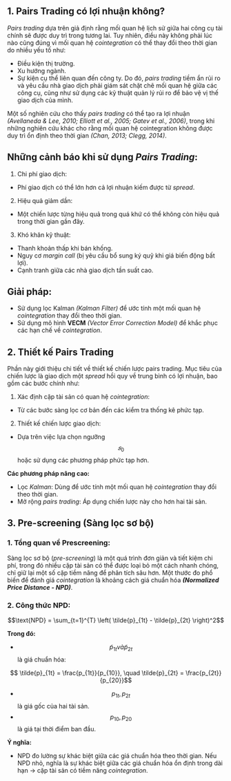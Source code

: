## 1. Pairs Trading có lợi nhuận không?
*Pairs trading* dựa trên giả định rằng mối quan hệ lịch sử giữa hai công cụ tài chính sẽ được duy trì trong tương lai. Tuy nhiên, điều này không phải lúc nào cũng đúng vì mối quan hệ *cointegration* có thể thay đổi theo thời gian do nhiều yếu tố như:

- Điều kiện thị trường.
- Xu hướng ngành.
- Sự kiện cụ thể liên quan đến công ty.
Do đó, *pairs trading* tiềm ẩn rủi ro và yêu cầu nhà giao dịch phải giám sát chặt chẽ mối quan hệ giữa các công cụ, cũng như sử dụng các kỹ thuật quản lý rủi ro để bảo vệ vị thế giao dịch của mình.

Một số nghiên cứu cho thấy *pairs trading* có thể tạo ra lợi nhuận *(Avellaneda & Lee, 2010; Elliott et al., 2005; Gatev et al., 2006)*, trong khi những nghiên cứu khác cho rằng mối quan hệ cointegration không được duy trì ổn định theo thời gian *(Chan, 2013; Clegg, 2014)*.

## Những cảnh báo khi sử dụng *Pairs Trading*:
1. Chi phí giao dịch:
 - Phí giao dịch có thể lớn hơn cả lợi nhuận kiếm được từ *spread*.

2. Hiệu quả giảm dần:
 - Một chiến lược từng hiệu quả trong quá khứ có thể không còn hiệu quả trong thời gian gần đây.

3. Khó khăn kỹ thuật:
 - Thanh khoản thấp khi bán khống.
 - Nguy cơ *margin call* (bị yêu cầu bổ sung ký quỹ khi giá biến động bất lợi).
 - Cạnh tranh giữa các nhà giao dịch tần suất cao.

## Giải pháp:
- Sử dụng lọc Kalman *(Kalman Filter)* để ước tính một mối quan hệ *cointegration* thay đổi theo thời gian.
- Sử dụng mô hình **VECM** *(Vector Error Correction Model)* để khắc phục các hạn chế về *cointegration*.

## 2. Thiết kế Pairs Trading
Phần này giới thiệu chi tiết về thiết kế chiến lược pairs trading. Mục tiêu của chiến lược là giao dịch một *spread* hồi quy về trung bình có lợi nhuận, bao gồm các bước chính như:
1. Xác định cặp tài sản có quan hệ *cointegration*:
- Từ các bước sàng lọc cơ bản đến các kiểm tra thống kê phức tạp.
2. Thiết kế chiến lược giao dịch:
- Dựa trên việc lựa chọn ngưỡng $$𝑠_0$$ hoặc sử dụng các phương pháp phức tạp hơn.

**Các phương pháp nâng cao:**
- Lọc *Kalman*: Dùng để ước tính một mối quan hệ *cointegration* thay đổi theo thời gian.
- Mở rộng *pairs trading*: Áp dụng chiến lược này cho hơn hai tài sản.

## 3. Pre-screening (Sàng lọc sơ bộ)
### 1. Tổng quan về Prescreening:
Sàng lọc sơ bộ (*pre-screening*) là một quá trình đơn giản và tiết kiệm chi phí, trong đó nhiều cặp tài sản có thể được loại bỏ một cách nhanh chóng, chỉ giữ lại một số cặp tiềm năng để phân tích sâu hơn.
Một thước đo phổ biến để đánh giá *cointegration* là khoảng cách giá chuẩn hóa ***(Normalized Price Distance - NPD)***.

### 2. Công thức NPD:
```math
\text{NPD} = \sum_{t=1}^{T} \left( \tilde{p}_{1t} - \tilde{p}_{2t} \right)^2
```
**Trong đó:**
- $$\tilde{p}_{1t} và \tilde{p}_{2t}$$
là giá chuẩn hóa:
  
```math
  \tilde{p}_{1t} = \frac{p_{1t}}{p_{10}}, \quad \tilde{p}_{2t} = \frac{p_{2t}}{p_{20}}
```
  - $$p_{1t}, p_{2t}$$ là giá gốc của hai tài sản.
  - $$p_{10}, p_{20}$$ là giá tại thời điểm ban đầu.

**Ý nghĩa:**
- NPD đo lường sự khác biệt giữa các giá chuẩn hóa theo thời gian. Nếu NPD nhỏ, nghĩa là sự khác biệt giữa các giá chuẩn hóa ổn định trong dài hạn → cặp tài sản có tiềm năng *cointegration*.


